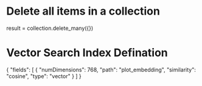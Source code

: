 # Delete all items in a collection
result = collection.delete_many({})

# Vector Search Index Defination
{
  "fields": [
    {
      "numDimensions": 768,
      "path": "plot_embedding",
      "similarity": "cosine",
      "type": "vector"
    }
  ]
}